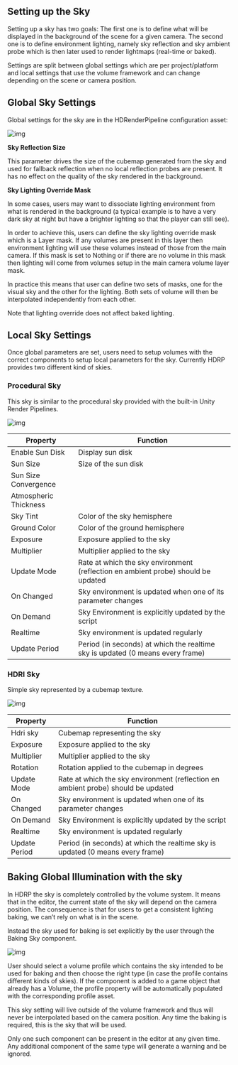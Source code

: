 ## Setting up the Sky

Setting up a sky has two goals: The first one is to define what will be displayed in the background of the scene for a given camera. The second one is to define environment lighting, namely sky reflection and sky ambient probe which is then later used to render lightmaps (real-time or baked).

Settings are split between global settings which are per project/platform and local settings that use the volume framework and can change depending on the scene or camera position.

## Global Sky Settings

Global settings for the sky are in the HDRenderPipeline configuration asset:

![img](https://lh5.googleusercontent.com/lsQ4lmXDAnlJwx96D4OZEHTGd3rF0CSlqK4t0WIEx6BgToV-uD2ecrFlCKB0_DDPpkSFgv8D-hIb_kUREZSj0_eelNXyDVOaILGCCpR11CM-eseyf5tfpUnblcvd68mvbwXUl3PO)

**Sky Reflection Size**

This parameter drives the size of the cubemap generated from the sky and used for fallback reflection when no local reflection probes are present. It has no effect on the quality of the sky rendered in the background.

**Sky Lighting Override Mask**

In some cases, users may want to dissociate lighting environment from what is rendered in the background (a typical example is to have a very dark sky at night but have a brighter lighting so that the player can still see).

In order to achieve this, users can define the sky lighting override mask which is a Layer mask. If any volumes are present in this layer then environment lighting will use these volumes instead of those from the main camera. If this mask is set to Nothing or if there are no volume in this mask then lighting will come from volumes setup in the main camera volume layer mask.

In practice this means that user can define two sets of masks, one for the visual sky and the other for the lighting. Both sets of volume will then be interpolated independently from each other.

Note that lighting override does not affect baked lighting.

## Local Sky Settings

Once global parameters are set, users need to setup volumes with the correct components to setup local parameters for the sky. Currently HDRP provides two different kind of skies.

### Procedural Sky

This sky is similar to the procedural sky provided with the built-in Unity Render Pipelines. 

![img](https://lh4.googleusercontent.com/IKb-5rlvHrZJJlfX6qAHWZngnHm0jCEE8ZYpvMySWihyekwhgONTBj4VkIAWBSKHfFOsPEISPbaLQpAgOr3vQYPx3oAsq4Ei_y7rxuRaXA0FSZpIh2G_chsnl_j4RjaqA3CGjdgD)

| Property              | Function                                                     |
| --------------------- | ------------------------------------------------------------ |
| Enable Sun Disk       | Display sun disk                                             |
| Sun Size              | Size of the sun disk                                         |
| Sun Size Convergence  |                                                              |
| Atmospheric Thickness |                                                              |
| Sky Tint              | Color of the sky hemisphere                                  |
| Ground Color          | Color of the ground hemisphere                               |
| Exposure              | Exposure applied to the sky                                  |
| Multiplier            | Multiplier applied to the sky                                |
| Update Mode           | Rate at which the sky environment (reflection en ambient probe) should be updated |
| On Changed            | Sky environment is updated when one of its parameter changes |
| On Demand             | Sky Environment is explicitly updated by the script          |
| Realtime              | Sky environment is updated regularly                         |
| Update Period         | Period (in seconds) at which the realtime sky is updated (0 means every frame) |

### HDRI Sky

Simple sky represented by a cubemap texture.

![img](https://lh5.googleusercontent.com/DD0NrAEKp3l9D5gyodSMCQ2vgg-jAQzWd8u7hBGSDlVgS6vceMyU69YYvemH4NXNzzXwbTwiNkgRYLobpmiv9lt4u1tAT02SQyUJuQe3zwL6NU1HNYs1YzRE3BNSVneq7d9HD9hq)

| Property      | Function                                                     |
| ------------- | ------------------------------------------------------------ |
| Hdri sky      | Cubemap representing the sky                                 |
| Exposure      | Exposure applied to the sky                                  |
| Multiplier    | Multiplier applied to the sky                                |
| Rotation      | Rotation applied to the cubemap in degrees                   |
| Update Mode   | Rate at which the sky environment (reflection en ambient probe) should be updated |
| On Changed    | Sky environment is updated when one of its parameter changes |
| On Demand     | Sky Environment is explicitly updated by the script          |
| Realtime      | Sky environment is updated regularly                         |
| Update Period | Period (in seconds) at which the realtime sky is updated (0 means every frame) |

## Baking Global Illumination with the sky

In HDRP the sky is completely controlled by the volume system. It means that in the editor, the current state of the sky will depend on the camera position. The consequence is that for users to get a consistent lighting baking, we can’t rely on what is in the scene.

Instead the sky used for baking is set explicitly by the user through the Baking Sky component.

![img](https://lh4.googleusercontent.com/-z7fJzda_xSO5NEE8BxL6iJZO1s93ECvIzOXwB2rujcLJAbMquAJQhN0zKhtmZ6Y4KALSiqn14jWxu292AQyO59yKgsFsV485EpIt1z1aSu-_FXyl1-AmTP_oeAaAq7E1SVCWgGJ)

User should select a volume profile which contains the sky intended to be used for baking and then choose the right type (in case the profile contains different kinds of skies). If the component is added to a game object that already has a Volume, the profile property will be automatically populated with the corresponding profile asset.

This sky setting will live outside of the volume framework and thus will never be interpolated based on the camera position. Any time the baking is required, this is the sky that will be used.

Only one such component can be present in the editor at any given time. Any additional component of the same type will generate a warning and be ignored.
